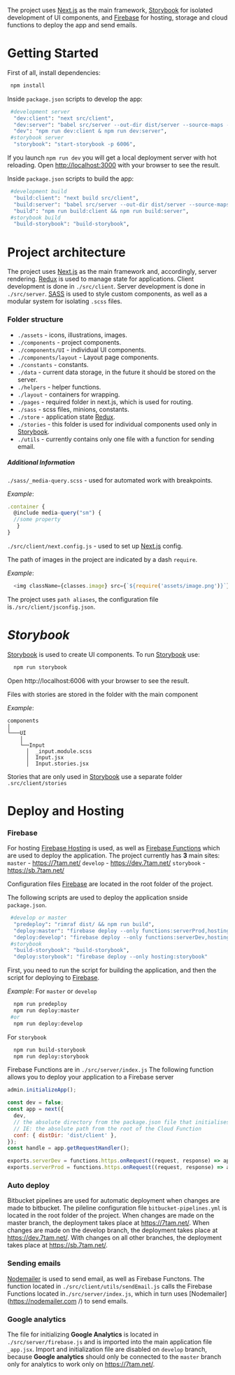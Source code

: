 The project uses [Next.js](https://nextjs.org/) as the main framework, [Storybook](https://storybook.js.org/) for isolated development of UI components, and [Firebase](https://firebase.google.com/) for hosting, storage and cloud functions to deploy the app and send emails.

# **Getting Started**
First of all, install dependencies:
```bash
 npm install
```

Inside `package.json` scripts to develop the app:
```bash
 #development server
  "dev:client": "next src/client",
  "dev:server": "babel src/server --out-dir dist/server --source-maps --watch",
  "dev": "npm run dev:client & npm run dev:server",
 #storybook server
  "storybook": "start-storybook -p 6006",
```
If you launch `npm run dev` you will get a local deployment server with hot reloading.
Open [http://localhost:3000](http://localhost:3000) with your browser to see the result.

Inside `package.json` scripts to build the app:
```bash
 #development build
  "build:client": "next build src/client",
  "build:server": "babel src/server --out-dir dist/server --source-maps",
  "build": "npm run build:client && npm run build:server",
 #storybook build
  "build-storybook": "build-storybook",
```

# **Project architecture**

The project uses [Next.js](https://nextjs.org/) as the main framework and, accordingly, server rendering. [Redux](https://redux.js.org/) is used to manage state for applications.
Client development is done in `./src/client`.
Server development is done in `./src/server`.
[SASS](https://sass-lang.com/) is used to style custom components, as well as a modular system for isolating `.scss` files.

### Folder structure

- `./assets` - icons, illustrations, images.
- `./components` - project components.
- `./components/UI` - individual UI components.
- `./components/layout` - Layout page components.
- `./constants` - constants.
- `./data` - current data storage, in the future it should be stored on the server.
- `./helpers` - helper functions.
- `./layout` - containers for wrapping.
- `./pages` - required folder in next.js, which is used for routing.
- `./sass` - scss files, minions, constants.
- `./store` - application state [Redux](https://redux.js.org/).
- `./stories` - this folder is used for individual components used only in [Storybook](https://storybook.js.org/).
- `./utils` - currently contains only one file with a function for sending email.


##### Additional Information
`./sass/_media-query.scss` - used for automated work with breakpoints.

*Example*:
``` js
.container {
  @include media-query("sm") {
  //some property
   }
} 
```


`./src/client/next.config.js` - used to set up [Next.js](https://nextjs.org/) config.

The path of images in the project are indicated by a dash `require`.

*Example*:
``` js
  <img className={classes.image} src={`${require('assets/image.png')}`} alt="image" />
```

The project uses `path aliases`, the configuration file is`./src/client/jsconfig.json`.

# *Storybook*

[Storybook](https://storybook.js.org/) is used to create UI components.
To run [Storybook](https://storybook.js.org/) use:
```bash
  npm run storybook
```
Open http://localhost:6006 with your browser to see the result.

Files with stories are stored in the folder with the main component

*Example*:
```
components
│
└───UI
    │
    └──Input
      │  _input.module.scss
      │  Input.jsx
      │  Input.stories.jsx

```
Stories that are only used in [Storybook](https://storybook.js.org/) use a separate folder `.src/client/stories`

# **Deploy and Hosting**
 ### Firebase 
For hosting [Firebase Hosting](https://firebase.google.com/) is used, as well as [Firebase Functions](https://firebase.google.com/) which are used to deploy the application.
The project currently has **3** main sites:
`master` - https://7tam.net/
`develop` -  https://dev.7tam.net/
`storybook` - https://sb.7tam.net/

Configuration files [Firebase](https://firebase.google.com/) are located in the root folder of the project.

The following scripts are used to deploy the application snside `package.json`.
``` bash
 #develop or master
  "predeploy": "rimraf dist/ && npm run build",
  "deploy:master": "firebase deploy --only functions:serverProd,hosting:master",
  "deploy:develop": "firebase deploy --only functions:serverDev,hosting:develop",
 #storybook
  "build-storybook": "build-storybook",
  "deploy:storybook": "firebase deploy --only hosting:storybook"
```

First, you need to run the script for building the application, and then the script for deploying to [Firebase](https://firebase.google.com/).

*Example*:
For `master` or `develop`
```bash
  npm run predeploy
  npm run deploy:master
 #or
  npm run deploy:develop
```

For `storybook`
```bash
  npm run build-storybook
  npm run deploy:storybook
```

Firebase Functions are in `./src/server/index.js`
The following function allows you to deploy your application to a Firebase server

```js
admin.initializeApp();

const dev = false;
const app = next({
  dev,
  // the absolute directory from the package.json file that initialises this module
  // IE: the absolute path from the root of the Cloud Function
  conf: { distDir: 'dist/client' },
});
const handle = app.getRequestHandler();

exports.serverDev = functions.https.onRequest((request, response) => app.prepare().then(() => handle(request, response)));
exports.serverProd = functions.https.onRequest((request, response) => app.prepare().then(() => handle(request, response)));

```

 ### Auto deploy
Bitbucket pipelines are used for automatic deployment when changes are made to bitbucket. The pileline configuration file `bitbucket-pipelines.yml` is located in the root folder of the project.
When changes are made on the master branch, the deployment takes place at https://7tam.net/.
When changes are made on the develop branch, the deployment takes place at https://dev.7tam.net/.
With changes on all other branches, the deployment takes place at https://sb.7tam.net/.


 ### Sending emails
[Nodemailer](https://nodemailer.com/) is used to send email, as well as Firebase Functons. The function located in `./src/client/utils/sendEmail.js` calls the Firebase Functions located in`./src/server/index.js`, which in turn uses [Nodemailer](https://nodemailer.com /) to send emails.

 ### Google analytics
 The file for initializing **Google Analytics** is located in `./src/server/firebase.js` and is imported into the main application file `_app.jsx`. Import and initialization file are disabled on `develop` branch, because **Google analytics** should only be connected to the `master` branch only for analytics to work only on https://7tam.net/.
